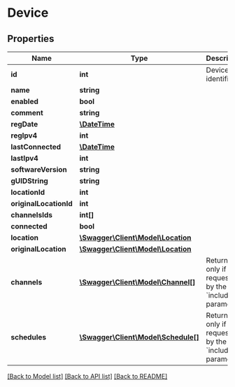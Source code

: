 # Device

## Properties
Name | Type | Description | Notes
------------ | ------------- | ------------- | -------------
**id** | **int** | Device identifier | [optional] 
**name** | **string** |  | [optional] 
**enabled** | **bool** |  | [optional] 
**comment** | **string** |  | [optional] 
**regDate** | [**\DateTime**](\DateTime.md) |  | [optional] 
**regIpv4** | **int** |  | [optional] 
**lastConnected** | [**\DateTime**](\DateTime.md) |  | [optional] 
**lastIpv4** | **int** |  | [optional] 
**softwareVersion** | **string** |  | [optional] 
**gUIDString** | **string** |  | [optional] 
**locationId** | **int** |  | [optional] 
**originalLocationId** | **int** |  | [optional] 
**channelsIds** | **int[]** |  | [optional] 
**connected** | **bool** |  | [optional] 
**location** | [**\Swagger\Client\Model\Location**](Location.md) |  | [optional] 
**originalLocation** | [**\Swagger\Client\Model\Location**](Location.md) |  | [optional] 
**channels** | [**\Swagger\Client\Model\Channel[]**](Channel.md) | Returned only if requested by the &#x60;include&#x60; parameter. | [optional] 
**schedules** | [**\Swagger\Client\Model\Schedule[]**](Schedule.md) | Returned only if requested by the &#x60;include&#x60; parameter. | [optional] 

[[Back to Model list]](../README.md#documentation-for-models) [[Back to API list]](../README.md#documentation-for-api-endpoints) [[Back to README]](../README.md)


